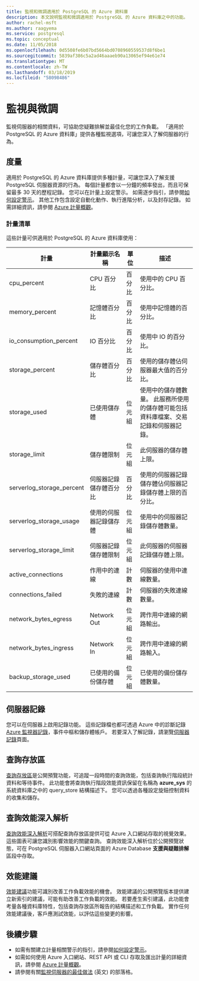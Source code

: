 ```yaml
---
title: 監視和微調適用於 PostgreSQL 的 Azure 資料庫
description: 本文說明監視和微調適用於 PostgreSQL 的 Azure 資料庫之中的功能。
author: rachel-msft
ms.author: raagyema
ms.service: postgresql
ms.topic: conceptual
ms.date: 11/05/2018
ms.openlocfilehash: 0d5508fe6b07bd5664bd0708960559537d8f6be1
ms.sourcegitcommit: 5839af386c5a2ad46aaaeb90a13065ef94e61e74
ms.translationtype: MT
ms.contentlocale: zh-TW
ms.lasthandoff: 03/18/2019
ms.locfileid: "58098486"
---
```

# <a name="monitor-and-tune"></a>監視與微調
監視伺服器的相關資料，可協助您疑難排解並最佳化您的工作負載。 「適用於 PostgreSQL 的 Azure 資料庫」提供各種監視選項，可讓您深入了解伺服器的行為。

## <a name="metrics"></a>度量
適用於 PostgreSQL 的 Azure 資料庫提供多種計量，可讓您深入了解支援 PostgreSQL 伺服器資源的行為。 每個計量都會以一分鐘的頻率發出，而且可保留最多 30 天的歷程記錄。 您可以在計量上設定警示。 如需逐步指引，請參閱[如何設定警示](howto-alert-on-metric.md)。 其他工作包含設定自動化動作、執行進階分析，以及封存記錄。 如需詳細資訊，請參閱 [Azure 計量概觀](../monitoring-and-diagnostics/monitoring-overview-metrics.md)。

### <a name="list-of-metrics"></a>計量清單
這些計量可供適用於 PostgreSQL 的 Azure 資料庫使用：

|計量|計量顯示名稱|單位|描述|
|---|---|---|---|
|cpu_percent|CPU 百分比|百分比|使用中的 CPU 百分比。|
|memory_percent|記憶體百分比|百分比|使用中記憶體的百分比。|
|io_consumption_percent|IO 百分比|百分比|使用中 IO 的百分比。|
|storage_percent|儲存體百分比|百分比|使用的儲存體佔伺服器最大值的百分比。|
|storage_used|已使用儲存體|位元組|使用中的儲存體數量。 此服務所使用的儲存體可能包括資料庫檔案、交易記錄和伺服器記錄。|
|storage_limit|儲存體限制|位元組|此伺服器的儲存體上限。|
|serverlog_storage_percent|伺服器記錄儲存體百分比|百分比|使用的伺服器記錄儲存體佔伺服器記錄儲存體上限的百分比。|
|serverlog_storage_usage|使用的伺服器記錄儲存體|位元組|使用中的伺服器記錄儲存體數量。|
|serverlog_storage_limit|伺服器記錄儲存體限制|位元組|此伺服器的伺服器記錄儲存體上限。|
|active_connections|作用中的連線|計數|伺服器的使用中連線數量。|
|connections_failed|失敗的連線|計數|伺服器的失敗連線數量。|
|network_bytes_egress|Network Out|位元組|跨作用中連線的網路輸出。|
|network_bytes_ingress|Network In|位元組|跨作用中連線的網路輸入。|
|backup_storage_used|已使用的備份儲存體|位元組|已使用的備份儲存體數量。|

## <a name="server-logs"></a>伺服器記錄
您可以在伺服器上啟用記錄功能。 這些記錄檔也都可透過 Azure 中的診斷記錄[Azure 監視器記錄](../azure-monitor/log-query/log-query-overview.md)，事件中樞和儲存體帳戶。 若要深入了解記錄，請瀏覽[伺服器記錄](concepts-server-logs.md)頁面。

## <a name="query-store"></a>查詢存放區
[查詢存放區](concepts-query-store.md)是公開預覽功能，可追蹤一段時間的查詢效能，包括查詢執行階段統計資料和等待事件。 此功能會將查詢執行階段效能資訊保留在名稱為 **azure_sys** 的系統資料庫之中的 query_store 結構描述下。 您可以透過各種設定旋鈕控制資料的收集和儲存。

## <a name="query-performance-insight"></a>查詢效能深入解析
[查詢效能深入解析](concepts-query-performance-insight.md)可搭配查詢存放區提供可從 Azure 入口網站存取的視覺效果。 這些圖表可讓您識別影響效能的關鍵查詢。 查詢效能深入解析位於公開預覽狀態，可在 PostgreSQL 伺服器入口網站頁面的 Azure Database **支援與疑難排解**區段中存取。

## <a name="performance-recommendations"></a>效能建議
[效能建議](concepts-performance-recommendations.md)功能可識別改善工作負載效能的機會。 效能建議的公開預覽版本提供建立新索引的建議，可能有助改善工作負載的效能。 若要產生索引建議，此功能會考量各種資料庫特性，包括查詢存放區所報告的結構描述和工作負載。 實作任何效能建議後，客戶應測試效能，以評估這些變更的影響。 

## <a name="next-steps"></a>後續步驟
- 如需有關建立計量相關警示的指引，請參閱[如何設定警示](howto-alert-on-metric.md)。
- 如需如何使用 Azure 入口網站、REST API 或 CLI 存取及匯出計量的詳細資訊，請參閱 [Azure 計量概觀](../monitoring-and-diagnostics/monitoring-overview-metrics.md)。
- 請參閱有關[監視伺服器的最佳做法](https://azure.microsoft.com/blog/best-practices-for-alerting-on-metrics-with-azure-database-for-postgresql-monitoring/) \(英文\) 的部落格。
